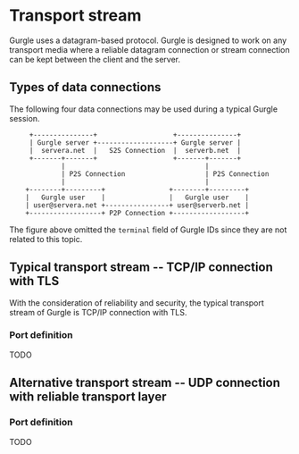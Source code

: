 # Transport stream

Gurgle uses a datagram-based protocol. Gurgle is designed to work on any transport media where a reliable datagram connection or stream connection can be kept between the client and the server.

## Types of data connections

The following four data connections may be used during a typical Gurgle session.

```
     +---------------+                   +---------------+
     | Gurgle server +-------------------+ Gurgle server |
     |  servera.net  |   S2S Connection  |  serverb.net  |
     +-------+-------+                   +-------+-------+
             |                                   |
             | P2S Connection                    | P2S Connection
             |                                   |
    +--------+---------+                +--------+---------+
    |   Gurgle user    |                |   Gurgle user    |
    | user@servera.net +----------------+ user@serverb.net |
    +------------------+ P2P Connection +------------------+
```

The figure above omitted the `terminal` field of Gurgle IDs since they are not related to this topic.

## Typical transport stream -- TCP/IP connection with TLS

With the consideration of reliability and security, the typical transport stream of Gurgle is TCP/IP connection with TLS.

### Port definition

TODO

## Alternative transport stream -- UDP connection with reliable transport layer

### Port definition

TODO

